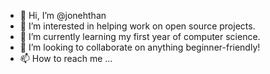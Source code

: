 - 👋 Hi, I’m @jonehthan
- 👀 I’m interested in helping work on open source projects.
- 🌱 I’m currently learning my first year of computer science.
- 💞️ I’m looking to collaborate on anything beginner-friendly!
- 📫 How to reach me ...

<!---
jonehthan/jonehthan is a ✨ special ✨ repository because its `README.md` (this file) appears on your GitHub profile.
You can click the Preview link to take a look at your changes.
--->
